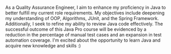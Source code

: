 As a Quality Assurance Engineer, I aim to enhance my proficiency in Java to better fulfill my current role requirements.
My objectives include deepening my understanding of OOP, Algorithms, JUnit, and the Spring Framework.
Additionally, I seek to refine my ability to review Java code effectively.
The successful outcome of this Java Pro course will be evidenced by a reduction in the percentage of manual test cases and an expansion in test automation coverage.
I'm excited about the opportunity to learn Java and acquire new knowledge and skills :) 